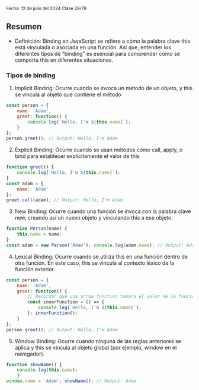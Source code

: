 <sub> Fecha: 12 de julio del 2024 </sub>
<sub> Clase 29/79 </sub>
## Resumen

- Definición: Binding en JavaScript se refiere a cómo la palabra clave this está vinculada o asociada en una función. Así que, entender los diferentes tipos de “binding” es esencial para comprender cómo se comporta this en diferentes situaciones.

### Tipos de binding

1. Implicit Binding: Ocurre cuando se invoca un método de un objeto, y this se vincula al objeto que contiene el método
   
```JavaScript
const person = { 
	name: 'Adam', 
	greet: function() { 
		console.log(`Hello, I'm ${this.name}`); 
	}
}; 
person.greet(); // Output: Hello, I'm Adam
```

2. Éxplicit Binding: Ocurre cuando se usan métodos como call, apply, o bind para establecer explícitamente el valor de this

```JavaScript
function greet() { 
	console.log(`Hello, I'm ${this.name}`); 
} 
const adam = { 
	name: 'Adam' 
}; 
greet.call(adam); // Output: Hello, I'm Adam
```

3. New Binding: Ocurre cuando una función se invoca con la palabra clave new, creando así un nuevo objeto y vinculando this a ese objeto.

```JavaScript
function Person(name) { 
	this.name = name; 
} 
const adam = new Person('Adam'); console.log(adam.name); // Output: Adam
```

4. Lexical Binding: Ocurre cuando se utiliza this en una función dentro de otra función. En este caso, this se vincula al contexto léxico de la función exterior.

```JavaScript
const person = { 
	name: 'Adam',
	greet: function() {
		// Recordar que una arrow function tomara el valor de la funcion que la  contiene. 
		const innerFunction = () => { 
			console.log(`Hello, I'm ${this.name}`);
		}; innerFunction();
	} 
};
person.greet(); // Output: Hello, I'm Adam
```

5. Window Binding: Ocurre cuando ninguna de las reglas anteriores se aplica y this se vincula al objeto global (por ejemplo, window en el navegador).

```JavaScript 
function showName() { 
	console.log(this.name); 
	} 
window.name = 'Adam'; showName(); // Output: Adam
```